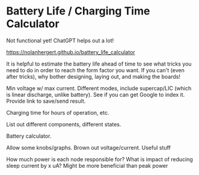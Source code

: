 # Battery Life / Charging Time Calculator

Not functional yet! ChatGPT helps out a lot!

https://nolanhergert.github.io/battery_life_calculator


It is helpful to estimate the battery life ahead of time to see what tricks you need to do in order to reach the form factor you want. If you can't (even after tricks), why bother designing, laying out, and making the boards!

Min voltage w/ max current. Different modes, include supercap/LIC (which is linear discharge, unlike battery). See if you can get Google to index it. Provide link to save/send result. 

Charging time for hours of operation, etc. 

List out different components, different states. 

Battery calculator. 

Allow some knobs/graphs. Brown out voltage/current. Useful stuff

How much power is each node responsible for? What is impact of reducing sleep current by x uA? Might be more beneficial than peak power

